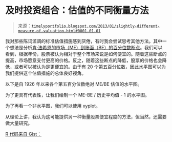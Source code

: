 <!--yml

分类：未分类

日期：2024-05-18 15:01:48

-->

# 及时投资组合：估值的不同衡量方法

> 来源：[`timelyportfolio.blogspot.com/2013/01/slightly-different-measure-of-valuation.html#0001-01-01`](http://timelyportfolio.blogspot.com/2013/01/slightly-different-measure-of-valuation.html#0001-01-01)

我对那些陈词滥调的标准估值措施感到厌倦，有时我会尝试思考其他方法。其中一个想法是分析[肯·法希恩的市场（ME）到账面（BE）的百分位数断点](http://mba.tuck.dartmouth.edu/pages/faculty/ken.french/Data_Library/det_me_breakpoints.html)。我们可以看到，根据年份，股票被认为相对于整个市场来说是如何便宜的。随着这些断点的提高，市场愿意支付更高的价格。反之，随着这些断点的降低，股票的价格也会降低，或者可以被认为是更便宜的。由于有 20 个第五百分位数，因此水平图可以为我们提供这个估值措施的总体良好视角。

以下是自 1926 年以来各个第五百分位数绝对 ME/BE 估值的水平图。

为了更具有代表性，让我们绘制一个 ME-BE / 历史平均值 - 1 的水平图。

为了再看一个非水平图，我们可以使用 xyplot。

从理论上讲，我认为这可能提供另一种衡量股票便宜程度的方法，但当然，还需要做大量研究。

[R 代码来自 Gist：](https://gist.github.com/4550147)
